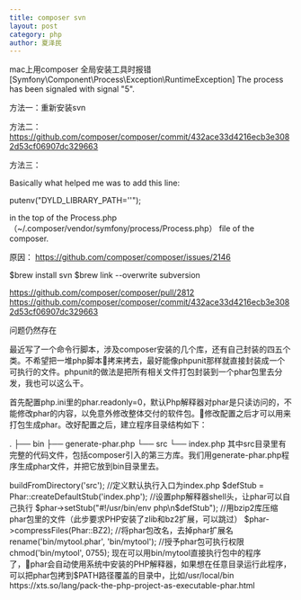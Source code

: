 ```yaml
---
title: composer svn
layout: post
category: php
author: 夏泽民
---
```

mac上用composer 全局安装工具时报错
 [Symfony\Component\Process\Exception\RuntimeException]
  The process has been signaled with signal "5".
  
 方法一：重新安装svn

方法二：https://github.com/composer/composer/commit/432ace33d4216ecb3e3082d53cf06907dc329663

方法三：

Basically what helped me was to add this line:

putenv("DYLD_LIBRARY_PATH=''");

in the top of the Process.php（~/.composer/vendor/symfony/process/Process.php） file of the composer.

原因：
https://github.com/composer/composer/issues/2146

$brew install svn
$brew link --overwrite subversion


https://github.com/composer/composer/pull/2812
https://github.com/composer/composer/commit/432ace33d4216ecb3e3082d53cf06907dc329663

问题仍然存在
<!-- more -->
最近写了一个命令行脚本，涉及composer安装的几个库，还有自己封装的四五个类。不希望把一堆php脚本拷来拷去，最好能像phpunit那样就直接封装成一个可执行的文件。phpunit的做法是把所有相关文件打包封装到一个phar包里去分发，我也可以这么干。

首先配置php.ini里的phar.readonly=0，默认Php解释器对phar是只读访问的，不能修改phar的内容，以免意外修改整体交付的软件包。修改配置之后才可以用来打包生成phar。改好配置之后，建立程序目录结构如下：

.
├── bin
├── generate-phar.php
└── src
    └── index.php
其中src目录里有完整的代码文件，包括composer引入的第三方库。我们用generate-phar.php程序生成phar文件，并把它放到bin目录里去。

<?php
//在bin目录下创建phar文件
$phar = new Phar(__DIR__ . DIRECTORY_SEPARATOR . 'bin/mytool.phar');

//从src目录构建phar包
$phar->buildFromDirectory('src');

//定义默认执行入口为index.php
$defStub = Phar::createDefaultStub('index.php');

//设置php解释器shell头，让phar可以自己执行
$phar->setStub("#!/usr/bin/env php\n$defStub");

//用bzip2库压缩phar包里的文件（此步要求PHP安装了zlib和bz2扩展，可以跳过）
$phar->compressFiles(Phar::BZ2);

//将phar包改名，去掉phar扩展名
rename('bin/mytool.phar', 'bin/mytool');

//授予phar包可执行权限
chmod('bin/mytool', 0755);
现在可以用bin/mytool直接执行包中的程序了，phar会自动使用系统中安装的PHP解释器，如果想在任意目录运行此程序，可以把phar包拷到$PATH路径覆盖的目录中，比如/usr/local/bin

https://xts.so/lang/pack-the-php-project-as-executable-phar.html
